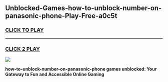 
## Unblocked-Games-how-to-unblock-number-on-panasonic-phone-Play-Free-a0c5t
<h3>
<a href="https://premium76.site?title=how-to-unblock-number-on-panasonic-phone&ref=12A">CLICK TO PLAY</a></h3>
<hr>

<h3>
<a href="https://premium76.site?title=how-to-unblock-number-on-panasonic-phone&ref=12A">CLICK 2 PLAY</a>
  
</h3>

<a href="https://premium76.site?title=how-to-unblock-number-on-panasonic-phone&ref=12A"><img src="https://clearcache.store/games.png"></a>


**how-to-unblock-number-on-panasonic-phone games unblocked: Your Gateway to Fun and Accessible Online Gaming**
